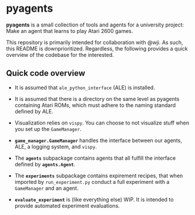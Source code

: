 # pyagents

**pyagents** is a small collection of tools and agents for a university project: Make an agent that learns to play Atari 2600 games. 

This repository is primarily intended for collaboration with @wji. As such, this README is downprioritized.
Regardless, the following provides a quick overview of the codebase for the interested.

## Quick code overview

- It is assumed that `ale_python_interface` (ALE) is installed.
- It is assumed that there is a directory on the same level as pyagents containing Atari ROMs, which must adhere to the naming standard defined by ALE.
- Visualization relies on `vispy`. You can choose to not visualize stuff when you set up the `GameManager`.

- **`game_manager.GameManager`** handles the interface between our agents, ALE, a logging system, and `vispy`.
- The **`agents`** subpackage contains agents that all fulfill the interface defined by **`agents.Agent`**.
- The **`experiments`** subpackage contains expirement recipes, that when imported by `run_experiment.py` conduct a full experiment with a `GameManager` and an agent.
- **`evaluate_experiment`** is (like everything else) WIP. It is intended to provide automated experiment evaluations.
